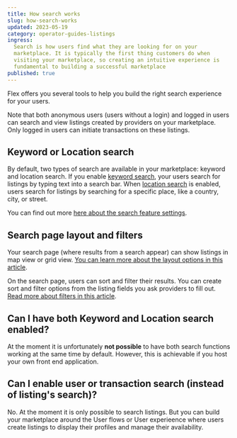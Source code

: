 ```yaml
---
title: How search works
slug: how-search-works
updated: 2023-05-19
category: operator-guides-listings
ingress:
  Search is how users find what they are looking for on your
  marketplace. It is typically the first thing customers do when
  visiting your marketplace, so creating an intuitive experience is
  fundamental to building a successful marketplace
published: true
---
```


Flex offers you several tools to help you build the right search
experience for your users.

Note that both anonymous users (users without a login) and logged in
users can search and view listings created by providers on your
marketplace. Only logged in users can initiate transactions on these
listings.

## Keyword or Location search

By default, two types of search are available in your marketplace:
keyword and location search. If you enable
[keyword search](https://www.sharetribe.com/docs/operator-guides/keyword-search/),
your users search for listings by typing text into a search bar. When
[location search](https://www.sharetribe.com/docs/operator-guides/location-search/)
is enabled, users search for listings by searching for a specific place,
like a country, city, or street.

You can find out more
[here about the search feature settings](https://www.sharetribe.com/docs/operator-guides/listing-search-settings/).

## Search page layout and filters

Your search page (where results from a search appear) can show listings
in map view or grid view.
[You can learn more about the layout options in this article](https://www.sharetribe.com/docs/operator-guides/search-page-layout-options/).

On the search page, users can sort and filter their results. You can
create sort and filter options from the listing fields you ask providers
to fill out.
[Read more about filters in this article](https://www.sharetribe.com/docs/operator-guides/understanding-filters/).

## Can I have both Keyword and Location search enabled?

At the moment it is unfortunately **not possible** to have both search
functions working at the same time by default. However, this is
achievable if you host your own front end application.

## Can I enable user or transaction search (instead of listing's search)?

No. At the moment it is only possible to search listings. But you can
build your marketplace around the User flows or User experieence where
users create listings to display their profiles and manage their
availability.
